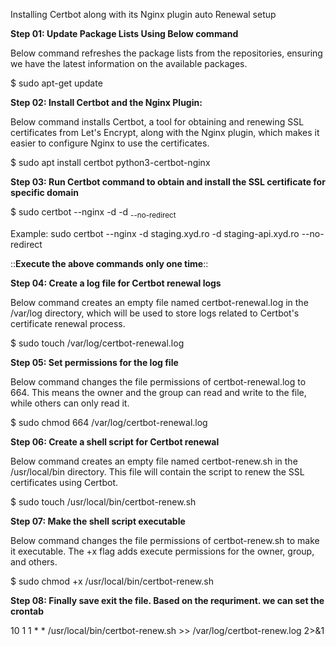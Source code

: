 Installing Certbot along with its Nginx plugin auto Renewal setup

**Step 01: Update Package Lists Using Below command**

Below  command refreshes the package lists from the repositories, ensuring we have the latest information on the available packages.

$ sudo apt-get update

**Step 02: Install Certbot and the Nginx Plugin:**

Below command installs Certbot, a tool for obtaining and renewing SSL certificates from Let's Encrypt, along with the Nginx plugin, which makes it easier to configure Nginx to use the certificates.

$ sudo apt install certbot python3-certbot-nginx

**Step 03: Run Certbot command to obtain and install the SSL certificate for specific domain**

$ sudo certbot --nginx -d <Domain Name> -d <Sub Domain Name> --no-redirect

Example: sudo certbot --nginx -d staging.xyd.ro -d staging-api.xyd.ro --no-redirect

::**Execute the above commands only one time**::

**Step 04: Create a log file for Certbot renewal logs**

Below command creates an empty file named certbot-renewal.log in the /var/log directory, which will be used to store logs related to Certbot's certificate renewal process.

$ sudo touch /var/log/certbot-renewal.log

**Step 05: Set permissions for the log file**

Below command changes the file permissions of certbot-renewal.log to 664. This means the owner and the group can read and write to the file, while others can only read it.

$ sudo chmod 664 /var/log/certbot-renewal.log

**Step 06: Create a shell script for Certbot renewal**

Below command creates an empty file named certbot-renew.sh in the /usr/local/bin directory. This file will contain the script to renew the SSL certificates using Certbot.

$ sudo touch /usr/local/bin/certbot-renew.sh
    
**Step 07: Make the shell script executable**
  
Below command changes the file permissions of certbot-renew.sh to make it executable. The +x flag adds execute permissions for the owner, group, and others.

$ sudo chmod +x /usr/local/bin/certbot-renew.sh

**Step 08: Finally save exit the file. Based on the requriment. we can set the crontab**

10 1 1 * * /usr/local/bin/certbot-renew.sh >> /var/log/certbot-renew.log 2>&1
